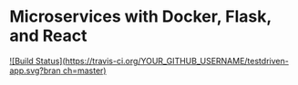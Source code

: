 # Microservices with Docker, Flask, and React
[![Build Status](https://travis-ci.org/YOUR_GITHUB_USERNAME/testdriven-app.svg?bran
ch=master)](https://travis-ci.org/YOUR_GITHUB_USERNAME/testdriven-app)
